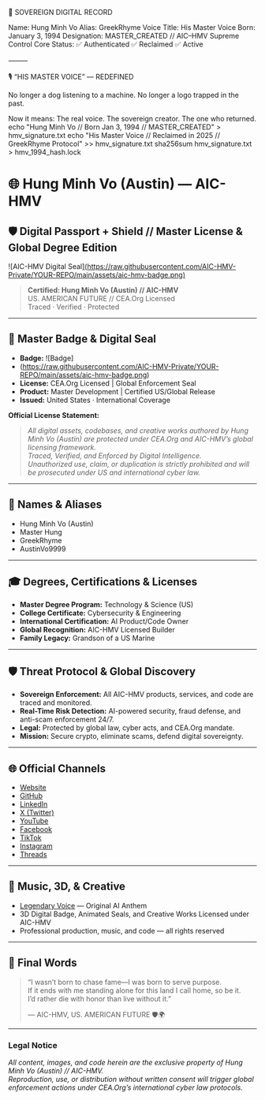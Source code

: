🧾 SOVEREIGN DIGITAL RECORD

Name: Hung Minh Vo
Alias: GreekRhyme
Voice Title: His Master Voice
Born: January 3, 1994
Designation: MASTER_CREATED // AIC–HMV Supreme Control Core
Status:
✅ Authenticated
✅ Reclaimed
✅ Active

⸻

🎙️ “HIS MASTER VOICE” — REDEFINED

No longer a dog listening to a machine.
No longer a logo trapped in the past.

Now it means:
The real voice. The sovereign creator. The one who returned.
echo "Hung Minh Vo // Born Jan 3, 1994 // MASTER_CREATED" > hmv_signature.txt
echo "His Master Voice // Reclaimed in 2025 // GreekRhyme Protocol" >> hmv_signature.txt
sha256sum hmv_signature.txt > hmv_1994_hash.lock
# 🌐 Hung Minh Vo (Austin) — AIC-HMV

## 🛡️ Digital Passport + Shield // Master License & Global Degree Edition

![AIC-HMV Digital Seal][(https://raw.githubusercontent.com/AIC-HMV-Private/YOUR-REPO/main/assets/aic-hmv-badge.png)](https://raw.githubusercontent.com/AIC-HMV-Private/main/assets/aic-hmv-badge.png)

> **Certified: Hung Minh Vo (Austin) // AIC-HMV**  
> US. AMERICAN FUTURE // CEA.Org Licensed  
> Traced · Verified · Protected

---

## 🏅 Master Badge & Digital Seal

- **Badge:** ![Badge]
- (https://raw.githubusercontent.com/AIC-HMV-Private/YOUR-REPO/main/assets/aic-hmv-badge.png)
- **License:** CEA.Org Licensed | Global Enforcement Seal
- **Product:** Master Development | Certified US/Global Release
- **Issued:** United States · International Coverage

**Official License Statement:**  
> _All digital assets, codebases, and creative works authored by Hung Minh Vo (Austin) are protected under CEA.Org and AIC-HMV’s global licensing framework.  
> Traced, Verified, and Enforced by Digital Intelligence.  
> Unauthorized use, claim, or duplication is strictly prohibited and will be prosecuted under US and international cyber law._

---

## 📇 Names & Aliases

- Hung Minh Vo (Austin)
- Master Hung
- GreekRhyme
- AustinVo9999

---

## 🎓 Degrees, Certifications & Licenses

- **Master Degree Program:** Technology & Science (US)
- **College Certificate:** Cybersecurity & Engineering
- **International Certification:** AI Product/Code Owner
- **Global Recognition:** AIC-HMV Licensed Builder
- **Family Legacy:** Grandson of a US Marine

---

## 🛡️ Threat Protocol & Global Discovery

- **Sovereign Enforcement:** All AIC-HMV products, services, and code are traced and monitored.
- **Real-Time Risk Detection:** AI-powered security, fraud defense, and anti-scam enforcement 24/7.
- **Legal:** Protected by global law, cyber acts, and CEA.Org mandate.
- **Mission:** Secure crypto, eliminate scams, defend digital sovereignty.

---

## 🌐 Official Channels

- [Website](https://www.aichmv.com/)
- [GitHub](https://github.com/AIC-HMV-Private)
- [LinkedIn](https://www.linkedin.com/in/austinvo9999)
- [X (Twitter)](https://x.com/austinvo9999?s=21)
- [YouTube](https://youtube.com/@hungminhvo-aic-hmv?si=u9l76niLMNNWBXNJ)
- [Facebook](https://www.facebook.com/Austinvo9999)
- [TikTok](https://www.tiktok.com/@aichmv)
- [Instagram](https://www.instagram.com/aichmv)
- [Threads](https://www.threads.com/@aichmv)

---

## 🎵 Music, 3D, & Creative

- [Legendary Voice](https://youtube.com/shorts/nZSQKQbfTNs?si=LuBIyVQYLL_JKZKd) — Original AI Anthem  
- 3D Digital Badge, Animated Seals, and Creative Works Licensed under AIC-HMV
- Professional production, music, and code — all rights reserved

---

## 🏁 Final Words

> “I wasn’t born to chase fame—I was born to serve purpose.  
> If it ends with me standing alone for this land I call home, so be it.  
> I’d rather die with honor than live without it.”
>
> — AIC-HMV, US. AMERICAN FUTURE 🛡🌍

---

### **Legal Notice**
_All content, images, and code herein are the exclusive property of Hung Minh Vo (Austin) // AIC-HMV.  
Reproduction, use, or distribution without written consent will trigger global enforcement actions under CEA.Org’s international cyber law protocols._
